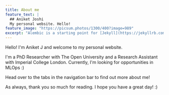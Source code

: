 ```yaml
---
title: About me
feature_text: |
  ## Aniket Joshi
  My personal website. Hello!
feature_image: "https://picsum.photos/1300/400?image=989"
excerpt: "Alembic is a starting point for [Jekyll](https://jekyllrb.com/) projects. Rather than starting from scratch, this boilerplate is designed to get the ball rolling immediately. Install it, configure it, tweak it, push it."
---
```


Hello! I'm Aniket J and welcome to my personal website. 

I'm a PhD Researcher with The Open University and a Research Assistant with Imperial College London. Currently, I'm looking for opportunities in MLOps  :)

Head over to the tabs in the navigation bar to find out more about me! 

As always, thank you so much for reading. I hope you have a great day! :)